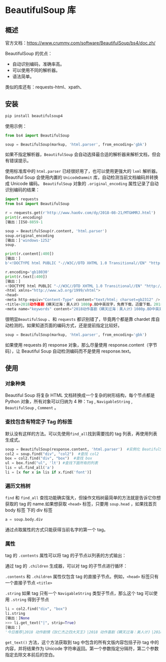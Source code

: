 # BeautifulSoup 库

## 概述

官方文档：<https://www.crummy.com/software/BeautifulSoup/bs4/doc.zh/>

BeautifulSoup 的优点：

- 自动识别编码，准确率高。
- 可以使用不同的解析器。
- 语法简单。

类似的库还有：requests-html、xpath、

## 安装

```sh
pip install beautifulsoup4
```

 使用示例：

```python
from bs4 import BeautifulSoup

soup = BeautifulSoup(markup, 'html.parser', from_encoding='gbk')
```

如果不指定解析器，`BeautifulSoup` 会自动选择最合适的解析器来解析文档，但会有错误提示。

使用标准库中的 `html.parser` 已经很好用了，也可以使用更强大的 `lxml` 解析器。Beautiful Soup  会使用内置的 `UnicodeDammit` 库，自动检测当前文档编码并转换成 Unicode 编码。 `BeautifulSoup` 对象的 `.original_encoding` 属性记录了自动识别编码的结果：

```python
import requests
from bs4 import BeautifulSoup

r = requests.get(r'http://www.hao6v.com/dy/2018-08-21/MTGHMRJ.html')
print(r.encoding)
[输出：]ISO-8859-1

soup = BeautifulSoup(r.content, 'html.parser')
soup.original_encoding
[输出：]'windows-1252'
soup.

print(r.content[:400])
[输出：]
b'<!DOCTYPE html PUBLIC "-//W3C//DTD XHTML 1.0 Transitional//EN" "http://www.w3.org/TR/xhtml1/DTD/xhtml1-transitional.dtd">\r\n<html xmlns="http://www.w3.org/1999/xhtml">\r\n<head>\r\n<meta http-equiv="Content-Type" content="text/html; charset=gb2312" />\r\n<title>2018\xb6\xaf\xd7\xf7\xcf\xb2\xbe\xe7\xa1\xb6\xc2\xf7\xcc\xec\xb9\xfd\xba\xa3\xa3\xba\xc3\xc0\xc8\xcb\xbc\xc6\xa1\xb71080p.BD\xd6\xd0\xd3\xa2\xcb\xab\xd7\xd6\xa3\xac\xc3\xe2\xb7\xd1\xcf\xc2\xd4\xd8\xa3\xac\xd1\xb8\xc0\xd7\xcf\xc2\xd4\xd8\xa3\xac2018\xd7\xee\xd0\xc2\xb5\xe7\xd3\xb0\xa3\xac6v\xb5\xe7\xd3\xb0\xcf\xc2\xd4\xd8\xcd\xf8</title>\r\n<meta name="keywords" content="2018\xb6\xaf\xd7\xf7'

r.encoding='gb18030'
print(r.text[:400])
[输出：]
<!DOCTYPE html PUBLIC "-//W3C//DTD XHTML 1.0 Transitional//EN" "http://www.w3.org/TR/xhtml1/DTD/xhtml1-transitional.dtd">
<html xmlns="http://www.w3.org/1999/xhtml">
<head>
<meta http-equiv="Content-Type" content="text/html; charset=gb2312" />
<title>2018动作喜剧《瞒天过海：美人计》1080p.BD中英双字，免费下载，迅雷下载，2018最新电影，6v电影下载网</title>
<meta name="keywords" content="2018动作喜剧《瞒天过海：美人计》1080p.BD中英双字下载，2018动作喜剧《瞒天过海：
```

很明显`BeautifulSoup` 、和 `requests`  都识别错了，毕竟两个都是靠 chardet 库自动检测的。如果知道页面的编码方式，还是提前指定比较好。

```python
soup = BeautifulSoup(markup, 'html.parser', from_encoding='gbk')
```

如果使用 requests 的 response 对象，那么尽量使用 response.content（字节码），让 Beautiful Soup 自动检测编码而不是使用 response.text。

## 使用

### 对象种类

Beautiful Soup 将复杂 HTML 文档转换成一个复杂的树形结构，每个节点都是 Python 对象，所有对象可以归纳为 4 种：`Tag` , `NavigableString` , `BeautifulSoup` , `Comment` 。

### 查找包含有特定子 Tag 的标签

默认没有这样的方法。可以先使用`find_all`找到需要找的 tag 列表，再使用列表生成式。

```python
soup = BeautifulSoup(response.content, 'html.parser')  #实例化 BeatifulSoup 对象
col2 = soup.find("div", "col2")  #查找 col2
box = col2.find("div", "box")  #查找 box
ul = box.find("ul", 'lt') #查找下面所有的列表
lis = ul.find_all('a')
li = [x for x in lis if x.find('font')]
```

### 遍历文档树

`find`  和 `find_all` 查找功能确实强大，但操作文档树最简单的方法就是告诉它你想获取的 tag 的 name.如果想获取 `<head>` 标签，只要用 `soup.head` ，如果找首页 body 标签 下的 div 标签

```python
a = soup.body.div
```

通过点取属性的方式只能获得当前名字的第一个 tag。

### 属性

tag 的 `.contents` 属性可以将 tag 的子节点以列表的方式输出：

通过 tag 的 `.children` 生成器，可以对 tag 的子节点进行循环：

`.contents` 和 `.children` 属性仅包含 tag 的直接子节点。例如，`<head>` 标签只有一个直接子节点 `<title>`

`.string`  如果 tag 只有一个 `NavigableString` 类型子节点，那么这个 tag 可以使用 `.string` 得到子节点

```python
li = col2.find("div", "box")
li.string
[输出：]None
>>> li.get_text("|", strip=True)
[输出：]
'今日推荐|2018 动作剧情《狄仁杰之四大天王》|2018 动作喜剧《瞒天过海：美人计》|2018 高分剧情《美国动物》1080p.B|2018 动作科幻《升级》1080p.BD 中英|2018 动作喜剧《死侍 2 未分级加长版|2018 动作惊悚《摩天营救》720p.HD|2018 高分科幻《复仇者联盟 3：无限|2018 动作科幻《侏罗纪世界 2》720p'
```

`get_text()` 方法，这个方法获取到 tag 中包含的所有文版内容包括子孙 tag 中的内容，并将结果作为 Unicode 字符串返回。第一个参数指定分隔符，第二个参数指定去除文本前后的空白。

